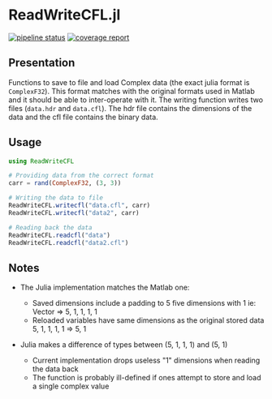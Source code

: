 # ReadWriteCFL.jl

[![pipeline status](https://git.icr.ac.uk/icr-mr-in-rt/readwritecfl.jl/badges/master/pipeline.svg)](https://git.icr.ac.uk/icr-mr-in-rt/readwritecfl.jl/commits/master) [![coverage report](https://git.icr.ac.uk/icr-mr-in-rt/readwritecfl.jl/badges/master/coverage.svg)](https://git.icr.ac.uk/icr-mr-in-rt/readwritecfl.jl/commits/master)

## Presentation

Functions to save to file and load Complex data (the exact julia format is `ComplexF32`). This format matches with the original formats used in Matlab and it should be able to inter-operate with it.
The writing function writes two files (`data.hdr` and `data.cfl`). The hdr file contains the dimensions of the data and the cfl file contains the binary data.

## Usage

```julia
using ReadWriteCFL

# Providing data from the correct format
carr = rand(ComplexF32, (3, 3))

# Writing the data to file
ReadWriteCFL.writecfl("data.cfl", carr)
ReadWriteCFL.writecfl("data2", carr)

# Reading back the data
ReadWriteCFL.readcfl("data")
ReadWriteCFL.readcfl("data2.cfl")
```

## Notes

  - The Julia implementation matches the Matlab one:
    
      + Saved dimensions include a padding to 5 five dimensions with 1 ie: Vector => 5, 1, 1, 1, 1
      + Reloaded variables have same dimensions as the original stored data 5, 1, 1, 1, 1 => 5, 1

  - Julia makes a difference of types between (5, 1, 1, 1) and (5, 1)
    
      + Current implementation drops useless "1" dimensions when reading the data back
      + The function is probably ill-defined if ones attempt to store and load a single complex value
